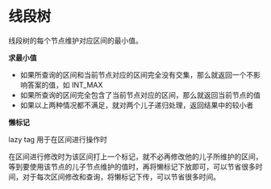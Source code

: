 # 线段树

线段树的每个节点维护对应区间的最小值。

**求最小值**

- 如果所查询的区间和当前节点对应的区间完全没有交集，那么就返回一个不影响答案的值，如 INT_MAX
- 如果所查询的区间完全包含了当前节点对应的区间，那么就返回当前节点的值
- 如果以上两种情况都不满足，就对两个儿子递归处理，返回结果中的较小者



**懒标记**

lazy tag 用于在区间进行操作时

在区间进行修改时为该区间打上一个标记，就不必再修改他的儿子所维护的区间，等到要使用该节点的儿子节点维护的值时，再将懒标记下放即可，可以节省很多时间，对于每次区间修改和查询，将懒标记下传，可以节省很多时间。



